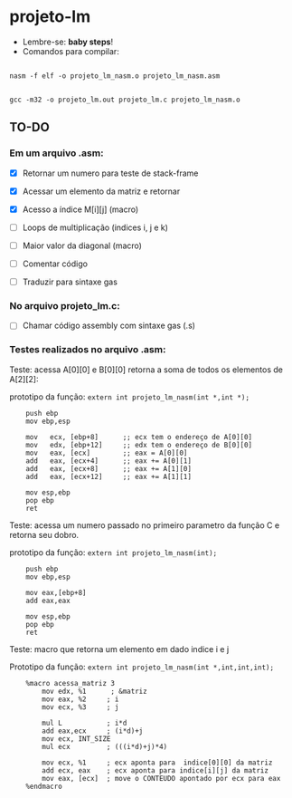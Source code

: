
# projeto-lm

- Lembre-se: **baby steps**!
- Comandos para compilar:  

```

nasm -f elf -o projeto_lm_nasm.o projeto_lm_nasm.asm

```

```

gcc -m32 -o projeto_lm.out projeto_lm.c projeto_lm_nasm.o

```

## TO-DO 

### Em um arquivo .asm: 

- [x] Retornar um numero para teste de stack-frame  

- [x] Acessar um elemento da matriz e retornar

- [x] Acesso a índice M[i][j] (macro)  

- [ ] Loops de multiplicação (indices i, j e k)

- [ ] Maior valor da diagonal (macro)

- [ ] Comentar código  

- [ ]  Traduzir para sintaxe gas


### No arquivo projeto_lm.c:

- [ ] Chamar código assembly com sintaxe gas (.s)

### Testes realizados no arquivo .asm:

Teste: acessa A[0][0] e B[0][0]
retorna a soma de todos os elementos de A[2][2]:


prototipo da função:  ```extern int projeto_lm_nasm(int *,int *);```
```
    push ebp
    mov ebp,esp
        
    mov   ecx, [ebp+8]      ;; ecx tem o endereço de A[0][0]
    mov   edx, [ebp+12]     ;; edx tem o endereço de B[0][0]
    mov   eax, [ecx]        ;; eax = A[0][0]
    add   eax, [ecx+4]      ;; eax += A[0][1]
    add   eax, [ecx+8]      ;; eax += A[1][0]
    add   eax, [ecx+12]     ;; eax += A[1][1]
        
    mov esp,ebp
    pop ebp
    ret
```

Teste: acessa um numero passado no primeiro parametro da função C
e retorna seu dobro.

prototipo da função: ```extern int projeto_lm_nasm(int);```
```
    push ebp
    mov ebp,esp  
    
    mov eax,[ebp+8]
    add eax,eax
    
    mov esp,ebp
    pop ebp
    ret
```

Teste: macro que retorna um elemento em dado indice i e j

Prototipo da função: ```extern int projeto_lm_nasm(int *,int,int,int); ```
```
    %macro acessa_matriz 3
        mov edx, %1      ; &matriz
        mov eax, %2     ; i
        mov ecx, %3     ; j
        
        mul L           ; i*d
        add eax,ecx     ; (i*d)+j
        mov ecx, INT_SIZE
        mul ecx         ; (((i*d)+j)*4)
        
        mov ecx, %1     ; ecx aponta para  indice[0][0] da matriz
        add ecx, eax    ; ecx aponta para indice[i][j] da matriz
        mov eax, [ecx]  ; move o CONTEUDO apontado por ecx para eax    
    %endmacro
```